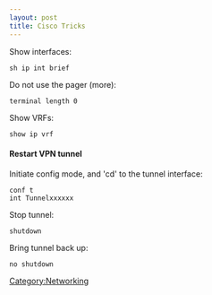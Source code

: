 ```yaml
---
layout: post 
title: Cisco Tricks
---
```


Show interfaces:

    sh ip int brief

Do not use the pager (more):

    terminal length 0

Show VRFs:

    show ip vrf

#### Restart VPN tunnel

Initiate config mode, and \'cd\' to the tunnel interface:

    conf t
    int Tunnelxxxxxx

Stop tunnel:

    shutdown

Bring tunnel back up:

    no shutdown

[Category:Networking](Category:Networking "wikilink")
